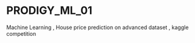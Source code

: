 # PRODIGY_ML_01
Machine Learning , House price prediction on advanced dataset , kaggle competition 
